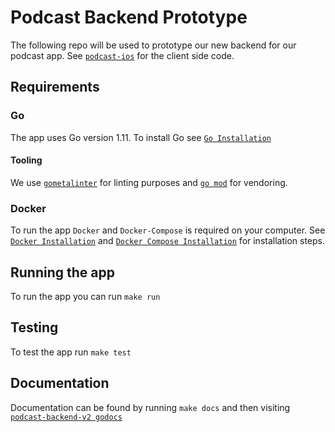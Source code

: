 # Podcast Backend Prototype
The following repo will be used to prototype our new backend for our podcast app. See [`podcast-ios`](https://github.com/cuappdev/podcast-ios) for the client side code.

## Requirements

### Go
The app uses Go version 1.11. To install Go see [`Go Installation`](https://golang.org/doc/install)

#### Tooling
We use [`gometalinter`](https://github.com/alecthomas/gometalinter) for linting purposes and [`go mod`](https://github.com/golang/go/wiki/Modules) for vendoring.

### Docker
To run the app `Docker` and `Docker-Compose`  is required on your computer. See
[`Docker Installation`](https://docs.docker.com/install/) and
[`Docker Compose Installation`](https://docs.docker.com/compose/install/) for
installation steps.

## Running the app
To run the app you can run `make run`

## Testing
To test the app run `make test`

## Documentation
Documentation can be found by running `make docs` and then visiting
[`podcast-backend-v2 godocs`](http://localhost:6060/pkg/podcast-backend-proto/)
